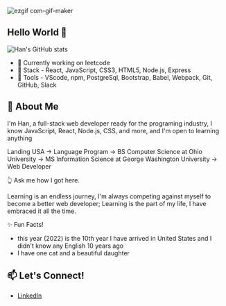![ezgif com-gif-maker](https://user-images.githubusercontent.com/103379415/184451333-f21ffd62-37da-4511-811c-4a6eadd1445e.jpg)


## Hello World 👋
![Han's GitHub stats](https://github-readme-stats.vercel.app/api?username=Han-Zhang-Code&hide=issues,stars,contribs&bg_color=d9edeb)


- 🔭 Currently working on leetcode
- 🌱 Stack - React, JavaScript, CSS3, HTML5, Node.js, Express
- :hammer: Tools - VScode, npm, PostgreSql, Bootstrap, Babel, Webpack, Git, GitHub, Slack

## 💬 About Me

I'm Han, a full-stack web developer ready for the programing industry, I know JavaScript, React, Node.js, CSS, and more, and I'm open to learning anything

Landing USA -> Language Program -> BS Computer Science at Ohio University -> MS Information Science at George Washington University -> Web Developer

:point_up_2: Ask me how I got here.

Learning is an endless journey, I'm always competing against myself to become a better web developer; Learning is the part of my life, I have embraced it all the time. 

:sparkles: Fun Facts!
- this year (2022) is the 10th year I have arrived in United States and I didn't know any English 10 years ago
- I have one cat and a beautiful daughter 

## 📫 Let's Connect!

- [LinkedIn](https://www.linkedin.com/in/yuhan-zhang-4898481a1/)


